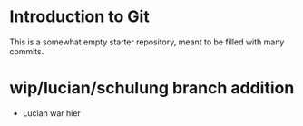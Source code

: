 # Introduction to Git
This is a somewhat empty starter repository, meant to be filled with many commits.

# wip/lucian/schulung branch addition
- Lucian war hier